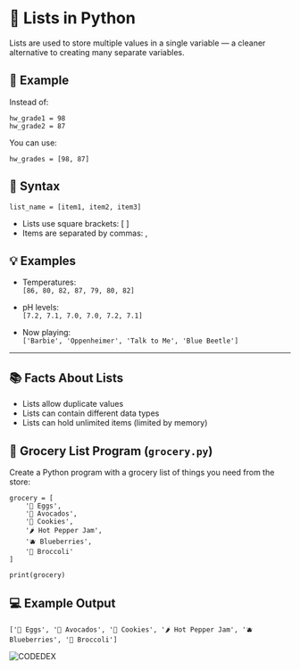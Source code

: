 # 🧾 Lists in Python

Lists are used to store multiple values in a single variable — a cleaner alternative to creating many separate variables.

## 📌 Example

Instead of:
```
hw_grade1 = 98  
hw_grade2 = 87
```

You can use:
```
hw_grades = [98, 87]
```


## 🧪 Syntax

```
list_name = [item1, item2, item3]
```

- Lists use square brackets: [ ]
- Items are separated by commas: ,

## 💡 Examples

- Temperatures:  
  `[86, 80, 82, 87, 79, 80, 82]`

- pH levels:  
  `[7.2, 7.1, 7.0, 7.0, 7.2, 7.1]`

- Now playing:  
  `['Barbie', 'Oppenheimer', 'Talk to Me', 'Blue Beetle']`

---

## 📚 Facts About Lists

- Lists allow duplicate values  
- Lists can contain different data types  
- Lists can hold unlimited items (limited by memory)


## 🛒 Grocery List Program (`grocery.py`)

Create a Python program with a grocery list of things you need from the store:

```
grocery = [
    '🥚 Eggs',
    '🥑 Avocados',
    '🍪 Cookies',
    '🌶 Hot Pepper Jam',
    '🫐 Blueberries',
    '🥦 Broccoli'
]

print(grocery)
```

## 💻 Example Output

```
['🥚 Eggs', '🥑 Avocados', '🍪 Cookies', '🌶 Hot Pepper Jam', '🫐 Blueberries', '🥦 Broccoli']
```


![CODEDEX](https://github.com/user-attachments/assets/16fe8938-c836-47ff-a868-2765af44a7b7)
